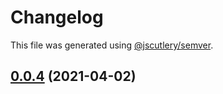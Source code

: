 # Changelog

This file was generated using [@jscutlery/semver](https://github.com/jscutlery/semver).

## [0.0.4](https://github.com/juicycleff/ultimate-backend/compare/v0.0.3...v0.0.4) (2021-04-02)
